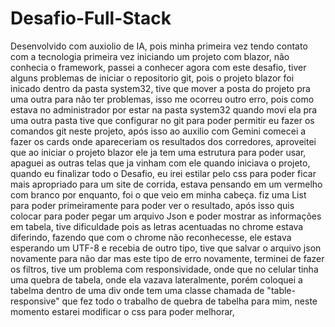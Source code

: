 # Desafio-Full-Stack
Desenvolvido com auxiolio de IA, pois minha primeira vez tendo contato com a tecnologia primeira vez iniciando um projeto com blazor, não conhecia o framework, passei a conhecer agora com este desafio, tiver alguns problemas de iniciar o repositorio git, pois o projeto blazor foi inicado dentro da pasta system32, tive que mover a posta do projeto pra uma outra para não ter problemas, isso me ocorreu outro erro, pois como estava no administrador por estar na pasta system32 quando movi ela pra uma outra pasta tive que configurar no git para poder permitir eu fazer os comandos git neste projeto, após isso ao auxilio com Gemini comecei a fazer os cards onde apareceriam os resultados dos corredores, aproveitei que ao iniciar o projeto blazor ele ja tem uma estrutura para poder usar, apaguei as outras telas que ja vinham com ele quando iniciava o projeto, quando eu finalizar todo o Desafio, eu irei estilar pelo css para poder ficar mais apropriado para um site de corrida, estava pensando em um vermelho com branco por enquanto, foi o que veio em minha cabeça. fiz uma List para poder primeiramente para poder ver o resultado, após isso quis colocar para poder pegar um arquivo Json e poder mostrar as informações em tabela, tive dificuldade pois as letras acentuadas no chrome estava diferindo, fazendo que com o chrome não reconhecesse, ele estava esperando um UTF-8 e recebia de outro tipo, tive que salvar o arquivo json novamente para não dar mas este tipo de erro novamente, terminei de fazer os filtros, tive um problema com responsividade, onde que no celular tinha uma quebra de tabela, onde ela vazava lateralmente, porém coloquei a tabelma dentro de uma div onde tem uma classe chamada de "table-responsive" que fez todo o trabalho de quebra de tabelha para mim, neste momento estarei modificar o css para poder melhorar, 
